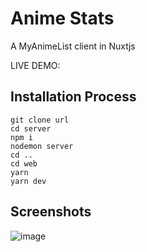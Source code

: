 # Anime Stats
A MyAnimeList client in Nuxtjs

LIVE DEMO:

## Installation Process

```
git clone url
cd server
npm i
nodemon server
cd ..
cd web
yarn
yarn dev
```
## Screenshots
![image](https://user-images.githubusercontent.com/56839904/125209359-d7e9ca80-e2a0-11eb-80c5-600023d66c3d.png)

